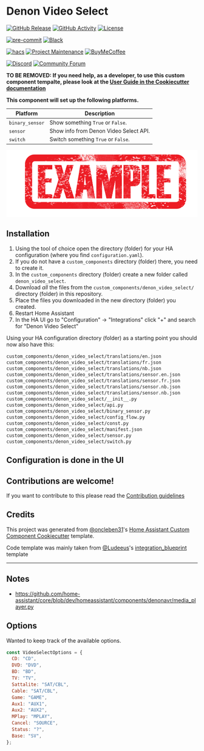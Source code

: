 # Denon Video Select

[![GitHub Release][releases-shield]][releases]
[![GitHub Activity][commits-shield]][commits]
[![License][license-shield]](LICENSE)

[![pre-commit][pre-commit-shield]][pre-commit]
[![Black][black-shield]][black]

[![hacs][hacsbadge]][hacs]
[![Project Maintenance][maintenance-shield]][user_profile]
[![BuyMeCoffee][buymecoffeebadge]][buymecoffee]

[![Discord][discord-shield]][discord]
[![Community Forum][forum-shield]][forum]

**TO BE REMOVED: If you need help, as a developer, to use this custom component tempalte,
please look at the [User Guide in the Cookiecutter documentation](https://cookiecutter-homeassistant-custom-component.readthedocs.io/en/stable/quickstart.html)**

**This component will set up the following platforms.**

| Platform        | Description                            |
| --------------- | -------------------------------------- |
| `binary_sensor` | Show something `True` or `False`.      |
| `sensor`        | Show info from Denon Video Select API. |
| `switch`        | Switch something `True` or `False`.    |

![example][exampleimg]

## Installation

1. Using the tool of choice open the directory (folder) for your HA configuration (where you find `configuration.yaml`).
2. If you do not have a `custom_components` directory (folder) there, you need to create it.
3. In the `custom_components` directory (folder) create a new folder called `denon_video_select`.
4. Download _all_ the files from the `custom_components/denon_video_select/` directory (folder) in this repository.
5. Place the files you downloaded in the new directory (folder) you created.
6. Restart Home Assistant
7. In the HA UI go to "Configuration" -> "Integrations" click "+" and search for "Denon Video Select"

Using your HA configuration directory (folder) as a starting point you should now also have this:

```text
custom_components/denon_video_select/translations/en.json
custom_components/denon_video_select/translations/fr.json
custom_components/denon_video_select/translations/nb.json
custom_components/denon_video_select/translations/sensor.en.json
custom_components/denon_video_select/translations/sensor.fr.json
custom_components/denon_video_select/translations/sensor.nb.json
custom_components/denon_video_select/translations/sensor.nb.json
custom_components/denon_video_select/__init__.py
custom_components/denon_video_select/api.py
custom_components/denon_video_select/binary_sensor.py
custom_components/denon_video_select/config_flow.py
custom_components/denon_video_select/const.py
custom_components/denon_video_select/manifest.json
custom_components/denon_video_select/sensor.py
custom_components/denon_video_select/switch.py
```

## Configuration is done in the UI

<!---->

## Contributions are welcome!

If you want to contribute to this please read the [Contribution guidelines](CONTRIBUTING.md)

## Credits

This project was generated from [@oncleben31](https://github.com/oncleben31)'s [Home Assistant Custom Component Cookiecutter](https://github.com/oncleben31/cookiecutter-homeassistant-custom-component) template.

Code template was mainly taken from [@Ludeeus](https://github.com/ludeeus)'s [integration_blueprint][integration_blueprint] template

---

[integration_blueprint]: https://github.com/custom-components/integration_blueprint
[black]: https://github.com/psf/black
[black-shield]: https://img.shields.io/badge/code%20style-black-000000.svg?style=for-the-badge
[buymecoffee]: https://www.buymeacoffee.com/jzucker2
[buymecoffeebadge]: https://img.shields.io/badge/buy%20me%20a%20coffee-donate-yellow.svg?style=for-the-badge
[commits-shield]: https://img.shields.io/github/commit-activity/y/jzucker2/denon-video-select.svg?style=for-the-badge
[commits]: https://github.com/jzucker2/denon-video-select/commits/main
[hacs]: https://hacs.xyz
[hacsbadge]: https://img.shields.io/badge/HACS-Custom-orange.svg?style=for-the-badge
[discord]: https://discord.gg/Qa5fW2R
[discord-shield]: https://img.shields.io/discord/330944238910963714.svg?style=for-the-badge
[exampleimg]: example.png
[forum-shield]: https://img.shields.io/badge/community-forum-brightgreen.svg?style=for-the-badge
[forum]: https://community.home-assistant.io/
[license-shield]: https://img.shields.io/github/license/jzucker2/denon-video-select.svg?style=for-the-badge
[maintenance-shield]: https://img.shields.io/badge/maintainer-%40jzucker2-blue.svg?style=for-the-badge
[pre-commit]: https://github.com/pre-commit/pre-commit
[pre-commit-shield]: https://img.shields.io/badge/pre--commit-enabled-brightgreen?style=for-the-badge
[releases-shield]: https://img.shields.io/github/release/jzucker2/denon-video-select.svg?style=for-the-badge
[releases]: https://github.com/jzucker2/denon-video-select/releases
[user_profile]: https://github.com/jzucker2

## Notes

- https://github.com/home-assistant/core/blob/dev/homeassistant/components/denonavr/media_player.py

## Options

Wanted to keep track of the available options.

```javascript
const VideoSelectOptions = {
  CD: "CD",
  DVD: "DVD",
  BD: "BD",
  TV: "TV",
  Sattalite: "SAT/CBL",
  Cable: "SAT/CBL",
  Game: "GAME",
  Aux1: "AUX1",
  Aux2: "AUX2",
  MPlay: "MPLAY",
  Cancel: "SOURCE",
  Status: "?",
  Base: "SV",
};
```
